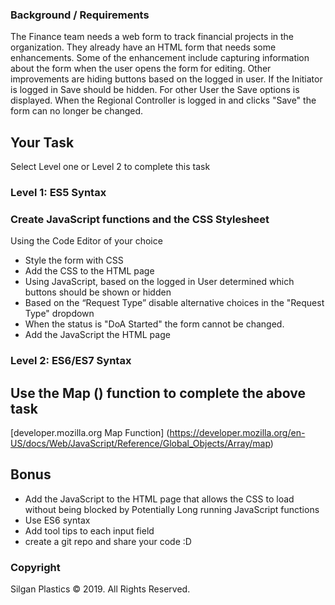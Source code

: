### Background / Requirements 
The Finance team needs a web form to track financial projects in the organization. 
They already have an HTML form that needs some enhancements. Some of the enhancement include capturing information about the form when the user opens the form for editing. Other improvements are hiding buttons based on the logged in user. If the Initiator is logged in Save should be hidden. For other User the Save options is displayed. When the Regional Controller is logged in and clicks "Save" the form can no longer be changed.  

## Your Task 
Select Level one or Level 2 to complete this task 

### Level 1: ES5 Syntax 
### Create JavaScript functions and the CSS Stylesheet 
Using the Code Editor of your choice 
* Style the form with CSS 
* Add the CSS to the HTML page 
* Using JavaScript, based on the logged in User determined which buttons should be shown or hidden 
* Based on the “Request Type” disable alternative choices in the "Request Type" dropdown
* When the status is "DoA Started" the form cannot be changed. 
* Add the JavaScript the HTML page 

### Level 2: ES6/ES7 Syntax 

## Use the Map () function to complete the above task
[developer.mozilla.org Map Function] (https://developer.mozilla.org/en-US/docs/Web/JavaScript/Reference/Global_Objects/Array/map)

## Bonus 
* Add the JavaScript to the HTML page that allows the CSS to load without being blocked by Potentially Long running JavaScript functions
* Use ES6 syntax 
* Add tool tips to each input field 
* create a git repo and share your code :D 

### Copyright
Silgan Plastics © 2019. All Rights Reserved.
